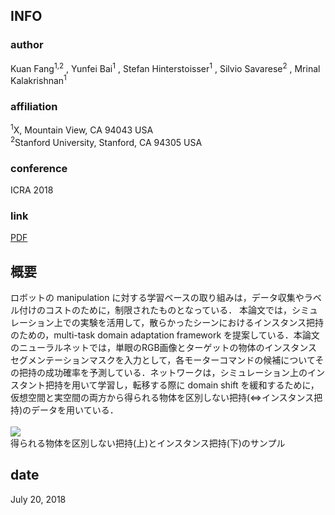 ## INFO
### author
Kuan Fang<sup>1,2</sup>
, Yunfei Bai<sup>1</sup>
, Stefan Hinterstoisser<sup>1</sup>
, Silvio Savarese<sup>2</sup>
, Mrinal Kalakrishnan<sup>1</sup>

### affiliation
<sup>1</sup>X, Mountain View, CA 94043 USA<br>
<sup>2</sup>Stanford University, Stanford, CA 94305 USA

### conference
ICRA 2018

### link
[PDF](https://arxiv.org/abs/1710.06422)



## 概要
ロボットの manipulation に対する学習ベースの取り組みは，データ収集やラベル付けのコストのために，制限されたものとなっている．
本論文では，シミュレーション上での実験を活用して，散らかったシーンにおけるインスタンス把持のための，multi-task domain adaptation framework を提案している．本論文のニューラルネットでは，単眼のRGB画像とターゲットの物体のインスタンスセグメンテーションマスクを入力として，各モーターコマンドの候補についてその把持の成功確率を予測している．ネットワークは，シミュレーション上のインスタント把持を用いて学習し，転移する際に domain shift を緩和するために，仮想空間と実空間の両方から得られる物体を区別しない把持(⇔インスタンス把持)のデータを用いている．
<br>
<br>
![](https://github.com/yiskw713/paper_summary/blob/master/pic/Multi-Task%20Domain%20Adaptation%20for%20Deep%20Learning%20of%20Instance%20Grasping%20from%20Simulation.png)
<br>
得られる物体を区別しない把持(上)とインスタンス把持(下)のサンプル

## date
July 20, 2018
